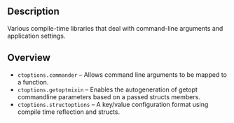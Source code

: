 ## Description
Various compile-time libraries that deal with command-line arguments and application settings.
## Overview
* `ctoptions.commander` – Allows command line arguments to be mapped to a function.
* `ctoptions.getoptmixin` – Enables the autogeneration of getopt commandline parameters based on a passed structs members.
* `ctoptions.structoptions` – A key/value configuration format using compile time reflection and structs.


